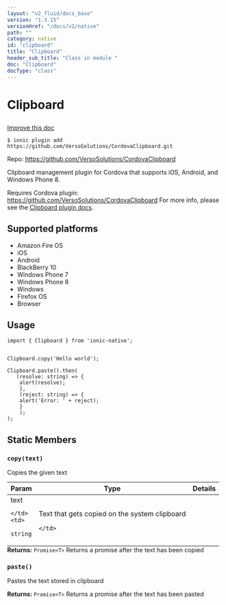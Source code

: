 ```yaml
---
layout: "v2_fluid/docs_base"
version: "1.3.15"
versionHref: "/docs/v2/native"
path: ""
category: native
id: "clipboard"
title: "Clipboard"
header_sub_title: "Class in module "
doc: "Clipboard"
docType: "class"
---
```









<h1 class="api-title">

  
  Clipboard
  

  

  

</h1>

<a class="improve-v2-docs" href="http://github.com/driftyco/ionic-native/edit/master/src/plugins/clipboard.ts#L0">
  Improve this doc
</a>





<!-- decorators -->


<pre><code>$ ionic plugin add https://github.com/VersoSolutions/CordovaClipboard.git</code></pre>
<p>Repo:
  <a href="https://github.com/VersoSolutions/CordovaClipboard">
    https://github.com/VersoSolutions/CordovaClipboard
  </a>
</p>

<!-- description -->

<p>Clipboard management plugin for Cordova that supports iOS, Android, and Windows Phone 8.</p>
<p>Requires Cordova plugin: <a href="https://github.com/VersoSolutions/CordovaClipboard">https://github.com/VersoSolutions/CordovaClipboard</a>
For more info, please see the <a href="https://github.com/VersoSolutions/CordovaClipboard.git">Clipboard plugin docs</a>.</p>


<!-- @platforms tag -->
<h2>Supported platforms</h2>

<ul>
  <li>Amazon Fire OS</li>
  
  <li>iOS</li>
  
  <li>Android</li>
  
  <li>BlackBerry 10</li>
  
  <li>Windows Phone 7</li>
  
  <li>Windows Phone 8</li>
  
  <li>Windows</li>
  
  <li>Firefox OS</li>
  
  <li>Browser</li>
  </ul>

<!-- @platforms tag end -->


<!-- @usage tag -->

<h2>Usage</h2>

<pre><code class="lang-typescript">import { Clipboard } from &#39;ionic-native&#39;;


Clipboard.copy(&#39;Hello world&#39;);

Clipboard.paste().then(
   (resolve: string) =&gt; {
    alert(resolve);
    },
    (reject: string) =&gt; {
    alert(&#39;Error: &#39; + reject);
    }
    );
);
</code></pre>




<!-- @property tags -->
<h2>Static Members</h2>
<div id="copy"></div>
<h3><code>copy(text)</code>
  
</h3>

Copies the given text


<table class="table param-table" style="margin:0;">
  <thead>
  <tr>
    <th>Param</th>
    <th>Type</th>
    <th>Details</th>
  </tr>
  </thead>
  <tbody>
  
  <tr>
    <td>
      text
      
      
    </td>
    <td>
      
<code>string</code>
    </td>
    <td>
      <p>Text that gets copied on the system clipboard</p>

      
    </td>
  </tr>
  
  </tbody>
</table>





<div class="return-value" markdown="1">
  <i class="icon ion-arrow-return-left"></i>
  <b>Returns:</b> 
<code>Promise&lt;T&gt;</code> Returns a promise after the text has been copied
</div>



<div id="paste"></div>
<h3><code>paste()</code>
  
</h3>

Pastes the text stored in clipboard






<div class="return-value" markdown="1">
  <i class="icon ion-arrow-return-left"></i>
  <b>Returns:</b> 
<code>Promise&lt;T&gt;</code> Returns a promise after the text has been pasted
</div>




<!-- methods on the class -->

<!-- related link --><!-- end content block -->


<!-- end body block -->

